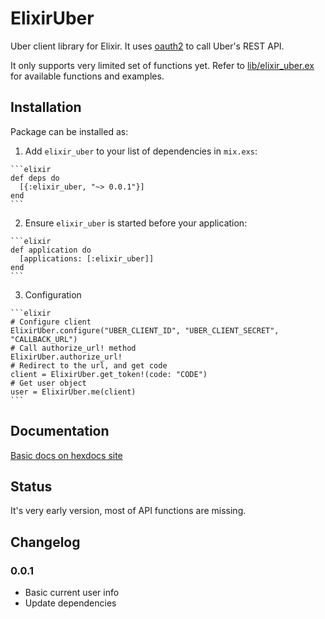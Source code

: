 # ElixirUber

Uber client library for Elixir. It uses <a href="https://github.com/scrogson/oauth2" target="_blank">oauth2</a> to call Uber's REST API.

It only supports very limited set of functions yet. Refer to <a href="https://github.com/maratgaliev/elixir_uber/blob/master/lib/elixir_uber.ex" target="_blank">lib/elixir_uber.ex</a> for available functions and examples.

## Installation

Package can be installed as:

  1. Add `elixir_uber` to your list of dependencies in `mix.exs`:

    ```elixir
    def deps do
      [{:elixir_uber, "~> 0.0.1"}]
    end
    ```

  2. Ensure `elixir_uber` is started before your application:

    ```elixir
    def application do
      [applications: [:elixir_uber]]
    end
    ```
  3. Configuration
    
    ```elixir
    # Configure client
    ElixirUber.configure("UBER_CLIENT_ID", "UBER_CLIENT_SECRET", "CALLBACK_URL")
    # Call authorize_url! method
    ElixirUber.authorize_url!
    # Redirect to the url, and get code
    client = ElixirUber.get_token!(code: "CODE")
    # Get user object
    user = ElixirUber.me(client)
    ```

## Documentation
[Basic docs on hexdocs site](https://hexdocs.pm/elixir_uber/0.0.1/readme.html)

## Status

It's very early version, most of API functions are missing.

## Changelog

### 0.0.1
- Basic current user info
- Update dependencies
